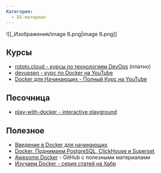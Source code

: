 ```yaml
---
Категория:
  - DS-материал
---
```

  

![[_Изображения/image 8.png|image 8.png]]

## Курсы

- [rototo.cloud - курсы по технологиям DevOps](https://rotoro.cloud/landing.html) (платно)
- [devupsen - курс по Docker на YouTube](https://www.youtube.com/playlist?list=PLTieVh9tMjMdb2wBUEHUBDj9cUi7UYx8j)
- [Docker для Начинающих - Полный Курс на YouTube](https://www.youtube.com/watch?v=n9uCgUzfeRQ)

## Песочница

- [play-with-docker - interactive playground](https://labs.play-with-docker.com/#)

## Полезное

- [Введение в Docker для начинающих](https://uproger.com/vvedenie-v-docker-dlya-nachinayushhih/)
- [Docker. Поднимаем PostgreSQL, ClickHouse и Superset](https://youtu.be/I1h2YaWW9PE?si=TzynrAvccgAcFXFu)
- [Awesome Docker](https://github.com/veggiemonk/awesome-docker) - GitHub с полезными материалами
- [Изучаем Docker - серия статей на Хабр](https://habr.com/ru/companies/ruvds/articles/438796/)